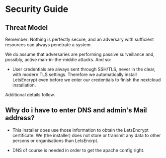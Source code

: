 Security Guide
==============

Threat Model
------------

Remember: Nothing is perfectly secure, and an adversary with sufficient resources can always penetrate a system.

We do assume that adversaries are performing passive surveillance and, possibly, active man-in-the-middle attacks. And so:

* User credentials are always sent through SSH/TLS, never in the clear, with modern TLS settings. Therefore we automatically install LetsEncrypt even before we enter our credentials to finish the nextcloud installation.

Additional details follow.

Why do i have to enter DNS and admin's Mail address?
----------------------------------------------------

* This installer does use those information to obtain the LetsEncrypt certificate. We (the installer) does not store or transmit any data to other persons or organisations than LetsEncrpt.

* DNS of course is needed in order to get the apache config right.
